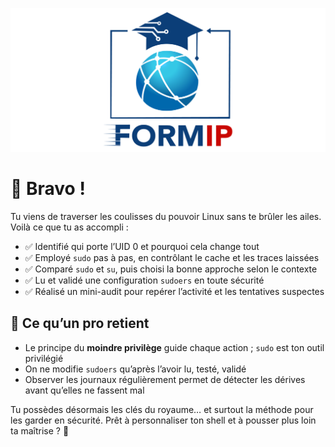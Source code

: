 ![Formip](../assets/formip_logo_padded.png)

# 🎉 Bravo !

Tu viens de traverser les coulisses du pouvoir Linux sans te brûler les ailes. Voilà ce que tu as accompli :
- ✅ Identifié qui porte l’UID 0 et pourquoi cela change tout
- ✅ Employé `sudo` pas à pas, en contrôlant le cache et les traces laissées
- ✅ Comparé `sudo` et `su`, puis choisi la bonne approche selon le contexte
- ✅ Lu et validé une configuration `sudoers` en toute sécurité
- ✅ Réalisé un mini-audit pour repérer l’activité et les tentatives suspectes

## 🧠 Ce qu’un pro retient
- Le principe du **moindre privilège** guide chaque action ; `sudo` est ton outil privilégié
- On ne modifie `sudoers` qu’après l’avoir lu, testé, validé
- Observer les journaux régulièrement permet de détecter les dérives avant qu’elles ne fassent mal

Tu possèdes désormais les clés du royaume… et surtout la méthode pour les garder en sécurité. Prêt à personnaliser ton shell et à pousser plus loin ta maîtrise ? 🚀
